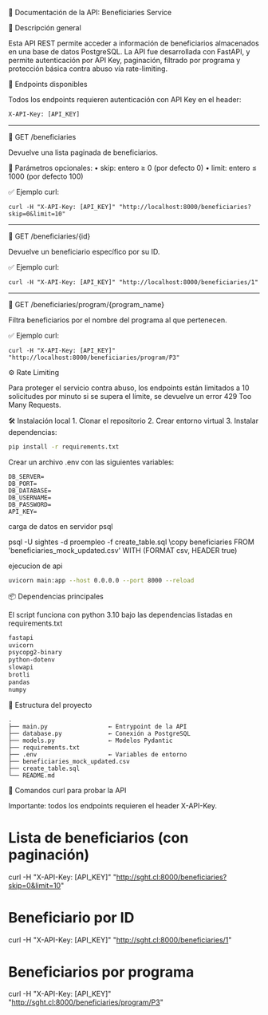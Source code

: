 📘 Documentación de la API: Beneficiaries Service

🔧 Descripción general

Esta API REST permite acceder a información de beneficiarios almacenados en una base de datos PostgreSQL. La API fue desarrollada con FastAPI, y permite autenticación por API Key, paginación, filtrado por programa y protección básica contra abuso vía rate-limiting.

🚀 Endpoints disponibles

Todos los endpoints requieren autenticación con API Key en el header:

```html
X-API-Key: [API_KEY]
```

---

📄 GET /beneficiaries

Devuelve una lista paginada de beneficiarios.

🔸 Parámetros opcionales:
	•	skip: entero ≥ 0 (por defecto 0)
	•	limit: entero ≤ 1000 (por defecto 100)

✅ Ejemplo curl:

 ```curl
 curl -H "X-API-Key: [API_KEY]" "http://localhost:8000/beneficiaries?skip=0&limit=10"
 ```

---

  📄 GET /beneficiaries/{id}

Devuelve un beneficiario específico por su ID.

✅ Ejemplo curl:

```curl
curl -H "X-API-Key: [API_KEY]" "http://localhost:8000/beneficiaries/1"
```
---

📄 GET /beneficiaries/program/{program_name}

Filtra beneficiarios por el nombre del programa al que pertenecen.

✅ Ejemplo curl:
```curl
curl -H "X-API-Key: [API_KEY]" "http://localhost:8000/beneficiaries/program/P3"
```

⚙️ Rate Limiting

Para proteger el servicio contra abuso, los endpoints están limitados a 10 solicitudes por minuto si se supera el límite, se devuelve un error 429 Too Many Requests.


🛠 Instalación local
	1.	Clonar el repositorio
	2.	Crear entorno virtual
	3.	Instalar dependencias:
  
  ```bash
  pip install -r requirements.txt
  ````
  Crear un archivo .env con las siguientes variables:
```text
DB_SERVER=
DB_PORT=
DB_DATABASE=
DB_USERNAME=
DB_PASSWORD=
API_KEY=
```

carga de datos en servidor psql 

psql -U sightes -d proempleo -f create_table.sql
\copy beneficiaries FROM 'beneficiaries_mock_updated.csv' WITH (FORMAT csv, HEADER true)

ejecucion de api 

```bash
uvicorn main:app --host 0.0.0.0 --port 8000 --reload
```

📦 Dependencias principales

El script funciona con python 3.10 bajo las dependencias listadas en requirements.txt

```html
fastapi
uvicorn
psycopg2-binary
python-dotenv
slowapi
brotli
pandas
numpy
```


📁 Estructura del proyecto
```text
.
├── main.py                 ← Entrypoint de la API
├── database.py             ← Conexión a PostgreSQL
├── models.py               ← Modelos Pydantic
├── requirements.txt
├── .env                    ← Variables de entorno
├── beneficiaries_mock_updated.csv
├── create_table.sql
└── README.md
```

🧪 Comandos curl para probar la API

Importante: todos los endpoints requieren el header X-API-Key.


# Lista de beneficiarios (con paginación)
curl -H "X-API-Key: [API_KEY]" "http://sght.cl:8000/beneficiaries?skip=0&limit=10"

# Beneficiario por ID
curl -H "X-API-Key: [API_KEY]" "http://sght.cl:8000/beneficiaries/1"

# Beneficiarios por programa
curl -H "X-API-Key: [API_KEY]" "http://sght.cl:8000/beneficiaries/program/P3"
